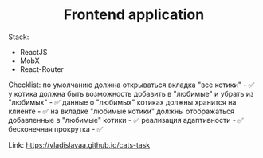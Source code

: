 <h1 align="center">Frontend application</h1>

Stack:
 - ReactJS
 - MobX
 - React-Router

Checklist: 
  по умолчанию должна открываться вкладка "все котики" - ✅
  у котика должна быть возможность добавить в "любимые" и убрать из "любимых" - ✅
  данные о "любимых" котиках должны хранится на клиенте - ✅
  на вкладке "любимые котики" должны отображаться добавленные в "любимые" котики - ✅
  реализация адаптивности - ✅
  бесконечная прокрутка - ✅

Link: https://vladislavaa.github.io/cats-task
